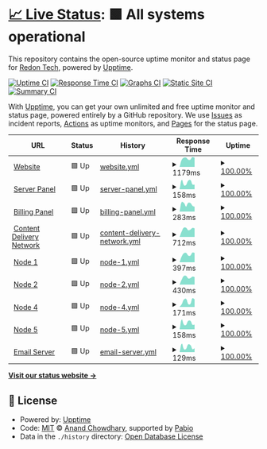 # [📈 Live Status](https://status.redon.tech): <!--live status--> **🟩 All systems operational**

This repository contains the open-source uptime monitor and status page for [Redon Tech](https://redon.tech), powered by [Upptime](https://github.com/upptime/upptime).

[![Uptime CI](https://github.com/Redon-Tech/status/workflows/Uptime%20CI/badge.svg)](https://github.com/Redon-Tech/status/actions?query=workflow%3A%22Uptime+CI%22)
[![Response Time CI](https://github.com/Redon-Tech/status/workflows/Response%20Time%20CI/badge.svg)](https://github.com/Redon-Tech/status/actions?query=workflow%3A%22Response+Time+CI%22)
[![Graphs CI](https://github.com/Redon-Tech/status/workflows/Graphs%20CI/badge.svg)](https://github.com/Redon-Tech/status/actions?query=workflow%3A%22Graphs+CI%22)
[![Static Site CI](https://github.com/Redon-Tech/status/workflows/Static%20Site%20CI/badge.svg)](https://github.com/Redon-Tech/status/actions?query=workflow%3A%22Static+Site+CI%22)
[![Summary CI](https://github.com/Redon-Tech/status/workflows/Summary%20CI/badge.svg)](https://github.com/Redon-Tech/status/actions?query=workflow%3A%22Summary+CI%22)

With [Upptime](https://upptime.js.org), you can get your own unlimited and free uptime monitor and status page, powered entirely by a GitHub repository. We use [Issues](https://github.com/Redon-Tech/status/issues) as incident reports, [Actions](https://github.com/Redon-Tech/status/actions) as uptime monitors, and [Pages](https://status.redon.tech) for the status page.

<!--start: status pages-->
<!-- This summary is generated by Upptime (https://github.com/upptime/upptime) -->
<!-- Do not edit this manually, your changes will be overwritten -->
<!-- prettier-ignore -->
| URL | Status | History | Response Time | Uptime |
| --- | ------ | ------- | ------------- | ------ |
| <img alt="" src="https://icons.duckduckgo.com/ip3/redon.tech.ico" height="13"> [Website](https://redon.tech) | 🟩 Up | [website.yml](https://github.com/Redon-Tech/status/commits/HEAD/history/website.yml) | <details><summary><img alt="Response time graph" src="./graphs/website/response-time-week.png" height="20"> 1179ms</summary><br><a href="https://status.redon.tech/history/website"><img alt="Response time 1098" src="https://img.shields.io/endpoint?url=https%3A%2F%2Fraw.githubusercontent.com%2FRedon-Tech%2Fstatus%2FHEAD%2Fapi%2Fwebsite%2Fresponse-time.json"></a><br><a href="https://status.redon.tech/history/website"><img alt="24-hour response time 1030" src="https://img.shields.io/endpoint?url=https%3A%2F%2Fraw.githubusercontent.com%2FRedon-Tech%2Fstatus%2FHEAD%2Fapi%2Fwebsite%2Fresponse-time-day.json"></a><br><a href="https://status.redon.tech/history/website"><img alt="7-day response time 1179" src="https://img.shields.io/endpoint?url=https%3A%2F%2Fraw.githubusercontent.com%2FRedon-Tech%2Fstatus%2FHEAD%2Fapi%2Fwebsite%2Fresponse-time-week.json"></a><br><a href="https://status.redon.tech/history/website"><img alt="30-day response time 1148" src="https://img.shields.io/endpoint?url=https%3A%2F%2Fraw.githubusercontent.com%2FRedon-Tech%2Fstatus%2FHEAD%2Fapi%2Fwebsite%2Fresponse-time-month.json"></a><br><a href="https://status.redon.tech/history/website"><img alt="1-year response time 1098" src="https://img.shields.io/endpoint?url=https%3A%2F%2Fraw.githubusercontent.com%2FRedon-Tech%2Fstatus%2FHEAD%2Fapi%2Fwebsite%2Fresponse-time-year.json"></a></details> | <details><summary><a href="https://status.redon.tech/history/website">100.00%</a></summary><a href="https://status.redon.tech/history/website"><img alt="All-time uptime 99.99%" src="https://img.shields.io/endpoint?url=https%3A%2F%2Fraw.githubusercontent.com%2FRedon-Tech%2Fstatus%2FHEAD%2Fapi%2Fwebsite%2Fuptime.json"></a><br><a href="https://status.redon.tech/history/website"><img alt="24-hour uptime 100.00%" src="https://img.shields.io/endpoint?url=https%3A%2F%2Fraw.githubusercontent.com%2FRedon-Tech%2Fstatus%2FHEAD%2Fapi%2Fwebsite%2Fuptime-day.json"></a><br><a href="https://status.redon.tech/history/website"><img alt="7-day uptime 100.00%" src="https://img.shields.io/endpoint?url=https%3A%2F%2Fraw.githubusercontent.com%2FRedon-Tech%2Fstatus%2FHEAD%2Fapi%2Fwebsite%2Fuptime-week.json"></a><br><a href="https://status.redon.tech/history/website"><img alt="30-day uptime 100.00%" src="https://img.shields.io/endpoint?url=https%3A%2F%2Fraw.githubusercontent.com%2FRedon-Tech%2Fstatus%2FHEAD%2Fapi%2Fwebsite%2Fuptime-month.json"></a><br><a href="https://status.redon.tech/history/website"><img alt="1-year uptime 99.99%" src="https://img.shields.io/endpoint?url=https%3A%2F%2Fraw.githubusercontent.com%2FRedon-Tech%2Fstatus%2FHEAD%2Fapi%2Fwebsite%2Fuptime-year.json"></a></details>
| <img alt="" src="https://icons.duckduckgo.com/ip3/panel.redon.tech.ico" height="13"> [Server Panel](https://panel.redon.tech) | 🟩 Up | [server-panel.yml](https://github.com/Redon-Tech/status/commits/HEAD/history/server-panel.yml) | <details><summary><img alt="Response time graph" src="./graphs/server-panel/response-time-week.png" height="20"> 158ms</summary><br><a href="https://status.redon.tech/history/server-panel"><img alt="Response time 199" src="https://img.shields.io/endpoint?url=https%3A%2F%2Fraw.githubusercontent.com%2FRedon-Tech%2Fstatus%2FHEAD%2Fapi%2Fserver-panel%2Fresponse-time.json"></a><br><a href="https://status.redon.tech/history/server-panel"><img alt="24-hour response time 233" src="https://img.shields.io/endpoint?url=https%3A%2F%2Fraw.githubusercontent.com%2FRedon-Tech%2Fstatus%2FHEAD%2Fapi%2Fserver-panel%2Fresponse-time-day.json"></a><br><a href="https://status.redon.tech/history/server-panel"><img alt="7-day response time 158" src="https://img.shields.io/endpoint?url=https%3A%2F%2Fraw.githubusercontent.com%2FRedon-Tech%2Fstatus%2FHEAD%2Fapi%2Fserver-panel%2Fresponse-time-week.json"></a><br><a href="https://status.redon.tech/history/server-panel"><img alt="30-day response time 182" src="https://img.shields.io/endpoint?url=https%3A%2F%2Fraw.githubusercontent.com%2FRedon-Tech%2Fstatus%2FHEAD%2Fapi%2Fserver-panel%2Fresponse-time-month.json"></a><br><a href="https://status.redon.tech/history/server-panel"><img alt="1-year response time 199" src="https://img.shields.io/endpoint?url=https%3A%2F%2Fraw.githubusercontent.com%2FRedon-Tech%2Fstatus%2FHEAD%2Fapi%2Fserver-panel%2Fresponse-time-year.json"></a></details> | <details><summary><a href="https://status.redon.tech/history/server-panel">100.00%</a></summary><a href="https://status.redon.tech/history/server-panel"><img alt="All-time uptime 100.00%" src="https://img.shields.io/endpoint?url=https%3A%2F%2Fraw.githubusercontent.com%2FRedon-Tech%2Fstatus%2FHEAD%2Fapi%2Fserver-panel%2Fuptime.json"></a><br><a href="https://status.redon.tech/history/server-panel"><img alt="24-hour uptime 100.00%" src="https://img.shields.io/endpoint?url=https%3A%2F%2Fraw.githubusercontent.com%2FRedon-Tech%2Fstatus%2FHEAD%2Fapi%2Fserver-panel%2Fuptime-day.json"></a><br><a href="https://status.redon.tech/history/server-panel"><img alt="7-day uptime 100.00%" src="https://img.shields.io/endpoint?url=https%3A%2F%2Fraw.githubusercontent.com%2FRedon-Tech%2Fstatus%2FHEAD%2Fapi%2Fserver-panel%2Fuptime-week.json"></a><br><a href="https://status.redon.tech/history/server-panel"><img alt="30-day uptime 100.00%" src="https://img.shields.io/endpoint?url=https%3A%2F%2Fraw.githubusercontent.com%2FRedon-Tech%2Fstatus%2FHEAD%2Fapi%2Fserver-panel%2Fuptime-month.json"></a><br><a href="https://status.redon.tech/history/server-panel"><img alt="1-year uptime 100.00%" src="https://img.shields.io/endpoint?url=https%3A%2F%2Fraw.githubusercontent.com%2FRedon-Tech%2Fstatus%2FHEAD%2Fapi%2Fserver-panel%2Fuptime-year.json"></a></details>
| <img alt="" src="https://icons.duckduckgo.com/ip3/billing.redon.tech.ico" height="13"> [Billing Panel](https://billing.redon.tech) | 🟩 Up | [billing-panel.yml](https://github.com/Redon-Tech/status/commits/HEAD/history/billing-panel.yml) | <details><summary><img alt="Response time graph" src="./graphs/billing-panel/response-time-week.png" height="20"> 283ms</summary><br><a href="https://status.redon.tech/history/billing-panel"><img alt="Response time 319" src="https://img.shields.io/endpoint?url=https%3A%2F%2Fraw.githubusercontent.com%2FRedon-Tech%2Fstatus%2FHEAD%2Fapi%2Fbilling-panel%2Fresponse-time.json"></a><br><a href="https://status.redon.tech/history/billing-panel"><img alt="24-hour response time 343" src="https://img.shields.io/endpoint?url=https%3A%2F%2Fraw.githubusercontent.com%2FRedon-Tech%2Fstatus%2FHEAD%2Fapi%2Fbilling-panel%2Fresponse-time-day.json"></a><br><a href="https://status.redon.tech/history/billing-panel"><img alt="7-day response time 283" src="https://img.shields.io/endpoint?url=https%3A%2F%2Fraw.githubusercontent.com%2FRedon-Tech%2Fstatus%2FHEAD%2Fapi%2Fbilling-panel%2Fresponse-time-week.json"></a><br><a href="https://status.redon.tech/history/billing-panel"><img alt="30-day response time 318" src="https://img.shields.io/endpoint?url=https%3A%2F%2Fraw.githubusercontent.com%2FRedon-Tech%2Fstatus%2FHEAD%2Fapi%2Fbilling-panel%2Fresponse-time-month.json"></a><br><a href="https://status.redon.tech/history/billing-panel"><img alt="1-year response time 319" src="https://img.shields.io/endpoint?url=https%3A%2F%2Fraw.githubusercontent.com%2FRedon-Tech%2Fstatus%2FHEAD%2Fapi%2Fbilling-panel%2Fresponse-time-year.json"></a></details> | <details><summary><a href="https://status.redon.tech/history/billing-panel">100.00%</a></summary><a href="https://status.redon.tech/history/billing-panel"><img alt="All-time uptime 98.39%" src="https://img.shields.io/endpoint?url=https%3A%2F%2Fraw.githubusercontent.com%2FRedon-Tech%2Fstatus%2FHEAD%2Fapi%2Fbilling-panel%2Fuptime.json"></a><br><a href="https://status.redon.tech/history/billing-panel"><img alt="24-hour uptime 100.00%" src="https://img.shields.io/endpoint?url=https%3A%2F%2Fraw.githubusercontent.com%2FRedon-Tech%2Fstatus%2FHEAD%2Fapi%2Fbilling-panel%2Fuptime-day.json"></a><br><a href="https://status.redon.tech/history/billing-panel"><img alt="7-day uptime 100.00%" src="https://img.shields.io/endpoint?url=https%3A%2F%2Fraw.githubusercontent.com%2FRedon-Tech%2Fstatus%2FHEAD%2Fapi%2Fbilling-panel%2Fuptime-week.json"></a><br><a href="https://status.redon.tech/history/billing-panel"><img alt="30-day uptime 100.00%" src="https://img.shields.io/endpoint?url=https%3A%2F%2Fraw.githubusercontent.com%2FRedon-Tech%2Fstatus%2FHEAD%2Fapi%2Fbilling-panel%2Fuptime-month.json"></a><br><a href="https://status.redon.tech/history/billing-panel"><img alt="1-year uptime 98.39%" src="https://img.shields.io/endpoint?url=https%3A%2F%2Fraw.githubusercontent.com%2FRedon-Tech%2Fstatus%2FHEAD%2Fapi%2Fbilling-panel%2Fuptime-year.json"></a></details>
| <img alt="" src="https://icons.duckduckgo.com/ip3/cdn.redon.tech.ico" height="13"> [Content Delivery Network](https://cdn.redon.tech) | 🟩 Up | [content-delivery-network.yml](https://github.com/Redon-Tech/status/commits/HEAD/history/content-delivery-network.yml) | <details><summary><img alt="Response time graph" src="./graphs/content-delivery-network/response-time-week.png" height="20"> 712ms</summary><br><a href="https://status.redon.tech/history/content-delivery-network"><img alt="Response time 621" src="https://img.shields.io/endpoint?url=https%3A%2F%2Fraw.githubusercontent.com%2FRedon-Tech%2Fstatus%2FHEAD%2Fapi%2Fcontent-delivery-network%2Fresponse-time.json"></a><br><a href="https://status.redon.tech/history/content-delivery-network"><img alt="24-hour response time 515" src="https://img.shields.io/endpoint?url=https%3A%2F%2Fraw.githubusercontent.com%2FRedon-Tech%2Fstatus%2FHEAD%2Fapi%2Fcontent-delivery-network%2Fresponse-time-day.json"></a><br><a href="https://status.redon.tech/history/content-delivery-network"><img alt="7-day response time 712" src="https://img.shields.io/endpoint?url=https%3A%2F%2Fraw.githubusercontent.com%2FRedon-Tech%2Fstatus%2FHEAD%2Fapi%2Fcontent-delivery-network%2Fresponse-time-week.json"></a><br><a href="https://status.redon.tech/history/content-delivery-network"><img alt="30-day response time 659" src="https://img.shields.io/endpoint?url=https%3A%2F%2Fraw.githubusercontent.com%2FRedon-Tech%2Fstatus%2FHEAD%2Fapi%2Fcontent-delivery-network%2Fresponse-time-month.json"></a><br><a href="https://status.redon.tech/history/content-delivery-network"><img alt="1-year response time 621" src="https://img.shields.io/endpoint?url=https%3A%2F%2Fraw.githubusercontent.com%2FRedon-Tech%2Fstatus%2FHEAD%2Fapi%2Fcontent-delivery-network%2Fresponse-time-year.json"></a></details> | <details><summary><a href="https://status.redon.tech/history/content-delivery-network">100.00%</a></summary><a href="https://status.redon.tech/history/content-delivery-network"><img alt="All-time uptime 98.28%" src="https://img.shields.io/endpoint?url=https%3A%2F%2Fraw.githubusercontent.com%2FRedon-Tech%2Fstatus%2FHEAD%2Fapi%2Fcontent-delivery-network%2Fuptime.json"></a><br><a href="https://status.redon.tech/history/content-delivery-network"><img alt="24-hour uptime 100.00%" src="https://img.shields.io/endpoint?url=https%3A%2F%2Fraw.githubusercontent.com%2FRedon-Tech%2Fstatus%2FHEAD%2Fapi%2Fcontent-delivery-network%2Fuptime-day.json"></a><br><a href="https://status.redon.tech/history/content-delivery-network"><img alt="7-day uptime 100.00%" src="https://img.shields.io/endpoint?url=https%3A%2F%2Fraw.githubusercontent.com%2FRedon-Tech%2Fstatus%2FHEAD%2Fapi%2Fcontent-delivery-network%2Fuptime-week.json"></a><br><a href="https://status.redon.tech/history/content-delivery-network"><img alt="30-day uptime 99.83%" src="https://img.shields.io/endpoint?url=https%3A%2F%2Fraw.githubusercontent.com%2FRedon-Tech%2Fstatus%2FHEAD%2Fapi%2Fcontent-delivery-network%2Fuptime-month.json"></a><br><a href="https://status.redon.tech/history/content-delivery-network"><img alt="1-year uptime 98.28%" src="https://img.shields.io/endpoint?url=https%3A%2F%2Fraw.githubusercontent.com%2FRedon-Tech%2Fstatus%2FHEAD%2Fapi%2Fcontent-delivery-network%2Fuptime-year.json"></a></details>
| <img alt="" src="https://icons.duckduckgo.com/ip3/node1.redon.tech.ico" height="13"> [Node 1](https://node1.redon.tech:8080) | 🟩 Up | [node-1.yml](https://github.com/Redon-Tech/status/commits/HEAD/history/node-1.yml) | <details><summary><img alt="Response time graph" src="./graphs/node-1/response-time-week.png" height="20"> 397ms</summary><br><a href="https://status.redon.tech/history/node-1"><img alt="Response time 355" src="https://img.shields.io/endpoint?url=https%3A%2F%2Fraw.githubusercontent.com%2FRedon-Tech%2Fstatus%2FHEAD%2Fapi%2Fnode-1%2Fresponse-time.json"></a><br><a href="https://status.redon.tech/history/node-1"><img alt="24-hour response time 259" src="https://img.shields.io/endpoint?url=https%3A%2F%2Fraw.githubusercontent.com%2FRedon-Tech%2Fstatus%2FHEAD%2Fapi%2Fnode-1%2Fresponse-time-day.json"></a><br><a href="https://status.redon.tech/history/node-1"><img alt="7-day response time 397" src="https://img.shields.io/endpoint?url=https%3A%2F%2Fraw.githubusercontent.com%2FRedon-Tech%2Fstatus%2FHEAD%2Fapi%2Fnode-1%2Fresponse-time-week.json"></a><br><a href="https://status.redon.tech/history/node-1"><img alt="30-day response time 372" src="https://img.shields.io/endpoint?url=https%3A%2F%2Fraw.githubusercontent.com%2FRedon-Tech%2Fstatus%2FHEAD%2Fapi%2Fnode-1%2Fresponse-time-month.json"></a><br><a href="https://status.redon.tech/history/node-1"><img alt="1-year response time 355" src="https://img.shields.io/endpoint?url=https%3A%2F%2Fraw.githubusercontent.com%2FRedon-Tech%2Fstatus%2FHEAD%2Fapi%2Fnode-1%2Fresponse-time-year.json"></a></details> | <details><summary><a href="https://status.redon.tech/history/node-1">100.00%</a></summary><a href="https://status.redon.tech/history/node-1"><img alt="All-time uptime 99.34%" src="https://img.shields.io/endpoint?url=https%3A%2F%2Fraw.githubusercontent.com%2FRedon-Tech%2Fstatus%2FHEAD%2Fapi%2Fnode-1%2Fuptime.json"></a><br><a href="https://status.redon.tech/history/node-1"><img alt="24-hour uptime 100.00%" src="https://img.shields.io/endpoint?url=https%3A%2F%2Fraw.githubusercontent.com%2FRedon-Tech%2Fstatus%2FHEAD%2Fapi%2Fnode-1%2Fuptime-day.json"></a><br><a href="https://status.redon.tech/history/node-1"><img alt="7-day uptime 100.00%" src="https://img.shields.io/endpoint?url=https%3A%2F%2Fraw.githubusercontent.com%2FRedon-Tech%2Fstatus%2FHEAD%2Fapi%2Fnode-1%2Fuptime-week.json"></a><br><a href="https://status.redon.tech/history/node-1"><img alt="30-day uptime 99.82%" src="https://img.shields.io/endpoint?url=https%3A%2F%2Fraw.githubusercontent.com%2FRedon-Tech%2Fstatus%2FHEAD%2Fapi%2Fnode-1%2Fuptime-month.json"></a><br><a href="https://status.redon.tech/history/node-1"><img alt="1-year uptime 99.34%" src="https://img.shields.io/endpoint?url=https%3A%2F%2Fraw.githubusercontent.com%2FRedon-Tech%2Fstatus%2FHEAD%2Fapi%2Fnode-1%2Fuptime-year.json"></a></details>
| <img alt="" src="https://icons.duckduckgo.com/ip3/node2.redon.tech.ico" height="13"> [Node 2](https://node2.redon.tech:8080) | 🟩 Up | [node-2.yml](https://github.com/Redon-Tech/status/commits/HEAD/history/node-2.yml) | <details><summary><img alt="Response time graph" src="./graphs/node-2/response-time-week.png" height="20"> 430ms</summary><br><a href="https://status.redon.tech/history/node-2"><img alt="Response time 391" src="https://img.shields.io/endpoint?url=https%3A%2F%2Fraw.githubusercontent.com%2FRedon-Tech%2Fstatus%2FHEAD%2Fapi%2Fnode-2%2Fresponse-time.json"></a><br><a href="https://status.redon.tech/history/node-2"><img alt="24-hour response time 301" src="https://img.shields.io/endpoint?url=https%3A%2F%2Fraw.githubusercontent.com%2FRedon-Tech%2Fstatus%2FHEAD%2Fapi%2Fnode-2%2Fresponse-time-day.json"></a><br><a href="https://status.redon.tech/history/node-2"><img alt="7-day response time 430" src="https://img.shields.io/endpoint?url=https%3A%2F%2Fraw.githubusercontent.com%2FRedon-Tech%2Fstatus%2FHEAD%2Fapi%2Fnode-2%2Fresponse-time-week.json"></a><br><a href="https://status.redon.tech/history/node-2"><img alt="30-day response time 406" src="https://img.shields.io/endpoint?url=https%3A%2F%2Fraw.githubusercontent.com%2FRedon-Tech%2Fstatus%2FHEAD%2Fapi%2Fnode-2%2Fresponse-time-month.json"></a><br><a href="https://status.redon.tech/history/node-2"><img alt="1-year response time 391" src="https://img.shields.io/endpoint?url=https%3A%2F%2Fraw.githubusercontent.com%2FRedon-Tech%2Fstatus%2FHEAD%2Fapi%2Fnode-2%2Fresponse-time-year.json"></a></details> | <details><summary><a href="https://status.redon.tech/history/node-2">100.00%</a></summary><a href="https://status.redon.tech/history/node-2"><img alt="All-time uptime 93.62%" src="https://img.shields.io/endpoint?url=https%3A%2F%2Fraw.githubusercontent.com%2FRedon-Tech%2Fstatus%2FHEAD%2Fapi%2Fnode-2%2Fuptime.json"></a><br><a href="https://status.redon.tech/history/node-2"><img alt="24-hour uptime 100.00%" src="https://img.shields.io/endpoint?url=https%3A%2F%2Fraw.githubusercontent.com%2FRedon-Tech%2Fstatus%2FHEAD%2Fapi%2Fnode-2%2Fuptime-day.json"></a><br><a href="https://status.redon.tech/history/node-2"><img alt="7-day uptime 100.00%" src="https://img.shields.io/endpoint?url=https%3A%2F%2Fraw.githubusercontent.com%2FRedon-Tech%2Fstatus%2FHEAD%2Fapi%2Fnode-2%2Fuptime-week.json"></a><br><a href="https://status.redon.tech/history/node-2"><img alt="30-day uptime 100.00%" src="https://img.shields.io/endpoint?url=https%3A%2F%2Fraw.githubusercontent.com%2FRedon-Tech%2Fstatus%2FHEAD%2Fapi%2Fnode-2%2Fuptime-month.json"></a><br><a href="https://status.redon.tech/history/node-2"><img alt="1-year uptime 93.62%" src="https://img.shields.io/endpoint?url=https%3A%2F%2Fraw.githubusercontent.com%2FRedon-Tech%2Fstatus%2FHEAD%2Fapi%2Fnode-2%2Fuptime-year.json"></a></details>
| <img alt="" src="https://icons.duckduckgo.com/ip3/node4.redon.tech.ico" height="13"> [Node 4](https://node4.redon.tech:8080) | 🟩 Up | [node-4.yml](https://github.com/Redon-Tech/status/commits/HEAD/history/node-4.yml) | <details><summary><img alt="Response time graph" src="./graphs/node-4/response-time-week.png" height="20"> 171ms</summary><br><a href="https://status.redon.tech/history/node-4"><img alt="Response time 147" src="https://img.shields.io/endpoint?url=https%3A%2F%2Fraw.githubusercontent.com%2FRedon-Tech%2Fstatus%2FHEAD%2Fapi%2Fnode-4%2Fresponse-time.json"></a><br><a href="https://status.redon.tech/history/node-4"><img alt="24-hour response time 85" src="https://img.shields.io/endpoint?url=https%3A%2F%2Fraw.githubusercontent.com%2FRedon-Tech%2Fstatus%2FHEAD%2Fapi%2Fnode-4%2Fresponse-time-day.json"></a><br><a href="https://status.redon.tech/history/node-4"><img alt="7-day response time 171" src="https://img.shields.io/endpoint?url=https%3A%2F%2Fraw.githubusercontent.com%2FRedon-Tech%2Fstatus%2FHEAD%2Fapi%2Fnode-4%2Fresponse-time-week.json"></a><br><a href="https://status.redon.tech/history/node-4"><img alt="30-day response time 155" src="https://img.shields.io/endpoint?url=https%3A%2F%2Fraw.githubusercontent.com%2FRedon-Tech%2Fstatus%2FHEAD%2Fapi%2Fnode-4%2Fresponse-time-month.json"></a><br><a href="https://status.redon.tech/history/node-4"><img alt="1-year response time 147" src="https://img.shields.io/endpoint?url=https%3A%2F%2Fraw.githubusercontent.com%2FRedon-Tech%2Fstatus%2FHEAD%2Fapi%2Fnode-4%2Fresponse-time-year.json"></a></details> | <details><summary><a href="https://status.redon.tech/history/node-4">100.00%</a></summary><a href="https://status.redon.tech/history/node-4"><img alt="All-time uptime 98.65%" src="https://img.shields.io/endpoint?url=https%3A%2F%2Fraw.githubusercontent.com%2FRedon-Tech%2Fstatus%2FHEAD%2Fapi%2Fnode-4%2Fuptime.json"></a><br><a href="https://status.redon.tech/history/node-4"><img alt="24-hour uptime 100.00%" src="https://img.shields.io/endpoint?url=https%3A%2F%2Fraw.githubusercontent.com%2FRedon-Tech%2Fstatus%2FHEAD%2Fapi%2Fnode-4%2Fuptime-day.json"></a><br><a href="https://status.redon.tech/history/node-4"><img alt="7-day uptime 100.00%" src="https://img.shields.io/endpoint?url=https%3A%2F%2Fraw.githubusercontent.com%2FRedon-Tech%2Fstatus%2FHEAD%2Fapi%2Fnode-4%2Fuptime-week.json"></a><br><a href="https://status.redon.tech/history/node-4"><img alt="30-day uptime 100.00%" src="https://img.shields.io/endpoint?url=https%3A%2F%2Fraw.githubusercontent.com%2FRedon-Tech%2Fstatus%2FHEAD%2Fapi%2Fnode-4%2Fuptime-month.json"></a><br><a href="https://status.redon.tech/history/node-4"><img alt="1-year uptime 98.65%" src="https://img.shields.io/endpoint?url=https%3A%2F%2Fraw.githubusercontent.com%2FRedon-Tech%2Fstatus%2FHEAD%2Fapi%2Fnode-4%2Fuptime-year.json"></a></details>
| <img alt="" src="https://icons.duckduckgo.com/ip3/node5.redon.tech.ico" height="13"> [Node 5](https://node5.redon.tech:8080) | 🟩 Up | [node-5.yml](https://github.com/Redon-Tech/status/commits/HEAD/history/node-5.yml) | <details><summary><img alt="Response time graph" src="./graphs/node-5/response-time-week.png" height="20"> 158ms</summary><br><a href="https://status.redon.tech/history/node-5"><img alt="Response time 178" src="https://img.shields.io/endpoint?url=https%3A%2F%2Fraw.githubusercontent.com%2FRedon-Tech%2Fstatus%2FHEAD%2Fapi%2Fnode-5%2Fresponse-time.json"></a><br><a href="https://status.redon.tech/history/node-5"><img alt="24-hour response time 248" src="https://img.shields.io/endpoint?url=https%3A%2F%2Fraw.githubusercontent.com%2FRedon-Tech%2Fstatus%2FHEAD%2Fapi%2Fnode-5%2Fresponse-time-day.json"></a><br><a href="https://status.redon.tech/history/node-5"><img alt="7-day response time 158" src="https://img.shields.io/endpoint?url=https%3A%2F%2Fraw.githubusercontent.com%2FRedon-Tech%2Fstatus%2FHEAD%2Fapi%2Fnode-5%2Fresponse-time-week.json"></a><br><a href="https://status.redon.tech/history/node-5"><img alt="30-day response time 179" src="https://img.shields.io/endpoint?url=https%3A%2F%2Fraw.githubusercontent.com%2FRedon-Tech%2Fstatus%2FHEAD%2Fapi%2Fnode-5%2Fresponse-time-month.json"></a><br><a href="https://status.redon.tech/history/node-5"><img alt="1-year response time 178" src="https://img.shields.io/endpoint?url=https%3A%2F%2Fraw.githubusercontent.com%2FRedon-Tech%2Fstatus%2FHEAD%2Fapi%2Fnode-5%2Fresponse-time-year.json"></a></details> | <details><summary><a href="https://status.redon.tech/history/node-5">100.00%</a></summary><a href="https://status.redon.tech/history/node-5"><img alt="All-time uptime 98.72%" src="https://img.shields.io/endpoint?url=https%3A%2F%2Fraw.githubusercontent.com%2FRedon-Tech%2Fstatus%2FHEAD%2Fapi%2Fnode-5%2Fuptime.json"></a><br><a href="https://status.redon.tech/history/node-5"><img alt="24-hour uptime 100.00%" src="https://img.shields.io/endpoint?url=https%3A%2F%2Fraw.githubusercontent.com%2FRedon-Tech%2Fstatus%2FHEAD%2Fapi%2Fnode-5%2Fuptime-day.json"></a><br><a href="https://status.redon.tech/history/node-5"><img alt="7-day uptime 100.00%" src="https://img.shields.io/endpoint?url=https%3A%2F%2Fraw.githubusercontent.com%2FRedon-Tech%2Fstatus%2FHEAD%2Fapi%2Fnode-5%2Fuptime-week.json"></a><br><a href="https://status.redon.tech/history/node-5"><img alt="30-day uptime 100.00%" src="https://img.shields.io/endpoint?url=https%3A%2F%2Fraw.githubusercontent.com%2FRedon-Tech%2Fstatus%2FHEAD%2Fapi%2Fnode-5%2Fuptime-month.json"></a><br><a href="https://status.redon.tech/history/node-5"><img alt="1-year uptime 98.72%" src="https://img.shields.io/endpoint?url=https%3A%2F%2Fraw.githubusercontent.com%2FRedon-Tech%2Fstatus%2FHEAD%2Fapi%2Fnode-5%2Fuptime-year.json"></a></details>
| <img alt="" src="https://icons.duckduckgo.com/ip3/mail.redon.tech.ico" height="13"> [Email Server](https://mail.redon.tech) | 🟩 Up | [email-server.yml](https://github.com/Redon-Tech/status/commits/HEAD/history/email-server.yml) | <details><summary><img alt="Response time graph" src="./graphs/email-server/response-time-week.png" height="20"> 129ms</summary><br><a href="https://status.redon.tech/history/email-server"><img alt="Response time 168" src="https://img.shields.io/endpoint?url=https%3A%2F%2Fraw.githubusercontent.com%2FRedon-Tech%2Fstatus%2FHEAD%2Fapi%2Femail-server%2Fresponse-time.json"></a><br><a href="https://status.redon.tech/history/email-server"><img alt="24-hour response time 218" src="https://img.shields.io/endpoint?url=https%3A%2F%2Fraw.githubusercontent.com%2FRedon-Tech%2Fstatus%2FHEAD%2Fapi%2Femail-server%2Fresponse-time-day.json"></a><br><a href="https://status.redon.tech/history/email-server"><img alt="7-day response time 129" src="https://img.shields.io/endpoint?url=https%3A%2F%2Fraw.githubusercontent.com%2FRedon-Tech%2Fstatus%2FHEAD%2Fapi%2Femail-server%2Fresponse-time-week.json"></a><br><a href="https://status.redon.tech/history/email-server"><img alt="30-day response time 158" src="https://img.shields.io/endpoint?url=https%3A%2F%2Fraw.githubusercontent.com%2FRedon-Tech%2Fstatus%2FHEAD%2Fapi%2Femail-server%2Fresponse-time-month.json"></a><br><a href="https://status.redon.tech/history/email-server"><img alt="1-year response time 168" src="https://img.shields.io/endpoint?url=https%3A%2F%2Fraw.githubusercontent.com%2FRedon-Tech%2Fstatus%2FHEAD%2Fapi%2Femail-server%2Fresponse-time-year.json"></a></details> | <details><summary><a href="https://status.redon.tech/history/email-server">100.00%</a></summary><a href="https://status.redon.tech/history/email-server"><img alt="All-time uptime 100.00%" src="https://img.shields.io/endpoint?url=https%3A%2F%2Fraw.githubusercontent.com%2FRedon-Tech%2Fstatus%2FHEAD%2Fapi%2Femail-server%2Fuptime.json"></a><br><a href="https://status.redon.tech/history/email-server"><img alt="24-hour uptime 100.00%" src="https://img.shields.io/endpoint?url=https%3A%2F%2Fraw.githubusercontent.com%2FRedon-Tech%2Fstatus%2FHEAD%2Fapi%2Femail-server%2Fuptime-day.json"></a><br><a href="https://status.redon.tech/history/email-server"><img alt="7-day uptime 100.00%" src="https://img.shields.io/endpoint?url=https%3A%2F%2Fraw.githubusercontent.com%2FRedon-Tech%2Fstatus%2FHEAD%2Fapi%2Femail-server%2Fuptime-week.json"></a><br><a href="https://status.redon.tech/history/email-server"><img alt="30-day uptime 100.00%" src="https://img.shields.io/endpoint?url=https%3A%2F%2Fraw.githubusercontent.com%2FRedon-Tech%2Fstatus%2FHEAD%2Fapi%2Femail-server%2Fuptime-month.json"></a><br><a href="https://status.redon.tech/history/email-server"><img alt="1-year uptime 100.00%" src="https://img.shields.io/endpoint?url=https%3A%2F%2Fraw.githubusercontent.com%2FRedon-Tech%2Fstatus%2FHEAD%2Fapi%2Femail-server%2Fuptime-year.json"></a></details>

<!--end: status pages-->

[**Visit our status website →**](https://status.redon.tech)

## 📄 License

- Powered by: [Upptime](https://github.com/upptime/upptime)
- Code: [MIT](./LICENSE) © [Anand Chowdhary](https://anandchowdhary.com), supported by [Pabio](https://pabio.com)
- Data in the `./history` directory: [Open Database License](https://opendatacommons.org/licenses/odbl/1-0/)
